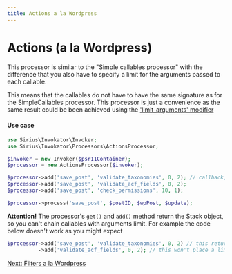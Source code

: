 ```yaml
---
title: Actions a la Wordpress
---
```


# Actions (a la Wordpress)

This processor is similar to the "Simple callables processor" with the difference that you also have to specify a limit for the arguments passed to each callable.

This means that the callables do not have to have the same signature as for the SimpleCallables processor. This processor is just a convenience as the same result could be been achieved using the ['limit_arguments' modifier](4_callable_modifiers.md)

#### Use case

```php
use Sirius\Invokator\Invoker;
use Sirius\Invokator\Processors\ActionsProcessor;

$invoker = new Invoker($psr11Container);
$processor = new ActionsProcessor($invoker);

$processor->add('save_post', 'validate_taxonomies', 0, 2); // callback, priority, no of arguments passed 
$processor->add('save_post', 'validate_acf_fields', 0, 2);
$processor->add('save_post', 'check_permissions', 10, 1);

$processor->process('save_post', $postID, $wpPost, $update);
```

**Attention!** The processor's `get()` and `add()` method return the Stack object, so you can't chain callables with arguments limit. For example the code below doesn't work as you might expect
```php
$processor->add('save_post', 'validate_taxonomies', 0, 2) // this returns the collection
          ->add('validate_acf_fields', 0, 2); // this won't place a limit on the arguments for the 'validate_acf_fields' function
```

[Next: Filters a la Wordpress](2_5_wordpress_filters.md)

